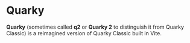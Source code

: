 # Quarky

**Quarky** (sometimes called **q2** or **Quarky 2** to distinguish it from Quarky Classic) is a reimagined version of Quarky Classic built in Vite.